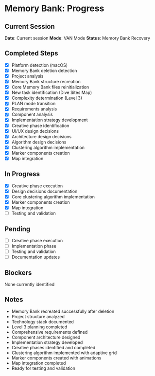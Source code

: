 # Memory Bank: Progress

## Current Session

**Date**: Current session
**Mode**: VAN Mode
**Status**: Memory Bank Recovery

## Completed Steps

- [x] Platform detection (macOS)
- [x] Memory Bank deletion detection
- [x] Project analysis
- [x] Memory Bank structure recreation
- [x] Core Memory Bank files reinitialization
- [x] New task identification (Dive Sites Map)
- [x] Complexity determination (Level 3)
- [x] PLAN mode transition
- [x] Requirements analysis
- [x] Component analysis
- [x] Implementation strategy development
- [x] Creative phase identification
- [x] UI/UX design decisions
- [x] Architecture design decisions
- [x] Algorithm design decisions
- [x] Clustering algorithm implementation
- [x] Marker components creation
- [x] Map integration

## In Progress

- [x] Creative phase execution
- [x] Design decisions documentation
- [x] Core clustering algorithm implementation
- [x] Marker components creation
- [x] Map integration
- [ ] Testing and validation

## Pending

- [ ] Creative phase execution
- [ ] Implementation phase
- [ ] Testing and validation
- [ ] Documentation updates

## Blockers

None currently identified

## Notes

- Memory Bank recreated successfully after deletion
- Project structure analyzed
- Technology stack documented
- Level 3 planning completed
- Comprehensive requirements defined
- Component architecture designed
- Implementation strategy developed
- Creative phases identified and completed
- Clustering algorithm implemented with adaptive grid
- Marker components created with animations
- Map integration completed
- Ready for testing and validation
